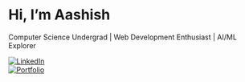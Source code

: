 # Hi, I’m Aashish  

Computer Science Undergrad | Web Development Enthusiast | AI/ML Explorer  

[![LinkedIn](https://img.shields.io/badge/LinkedIn-blue?style=flat&logo=linkedin)](https://www.linkedin.com/in/aa-joshi/)  
[![Portfolio](https://img.shields.io/badge/Portfolio-000?style=flat&logo=github)](https://yourwebsite.com)

